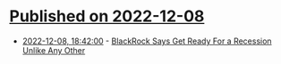# [Published on 2022-12-08](index.md)

* [2022-12-08, 18:42:00](https://news.slashdot.org/story/22/12/08/1536208/blackrock-says-get-ready-for-a-recession-unlike-any-other?utm_source=rss1.0mainlinkanon&utm_medium=feed) - [BlackRock Says Get Ready For a Recession Unlike Any Other](https://news.slashdot.org/story/22/12/08/1536208/blackrock-says-get-ready-for-a-recession-unlike-any-other?utm_source=rss1.0mainlinkanon&utm_medium=feed)
